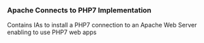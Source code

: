 ### Apache Connects to PHP7 Implementation

Contains IAs to install a PHP7 connection to an Apache Web Server enabling to use PHP7 web apps